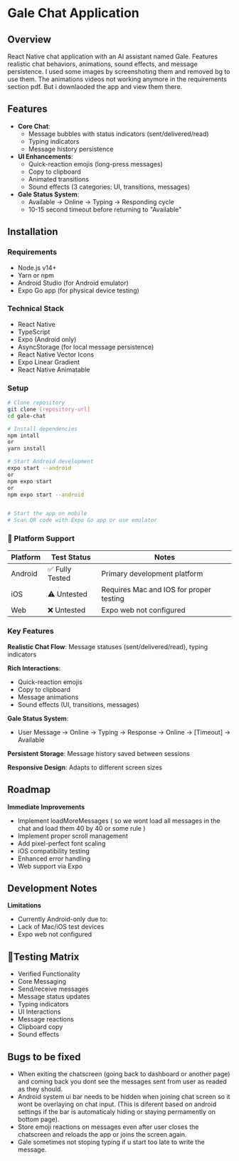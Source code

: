# Gale Chat Application

## Overview
React Native chat application with an AI assistant named Gale. Features realistic chat behaviors, animations, sound effects, and message persistence.
I used some images by screenshoting them and removed bg to use them.
The animations videos not working anymore in the requirements section pdf. But i downlaoded the app and view them there.

## Features
- **Core Chat**:
  - Message bubbles with status indicators (sent/delivered/read)
  - Typing indicators
  - Message history persistence
- **UI Enhancements**:
  - Quick-reaction emojis (long-press messages)
  - Copy to clipboard
  - Animated transitions
  - Sound effects (3 categories: UI, transitions, messages)
- **Gale Status System**:
  - Available → Online → Typing → Responding cycle
  - 10-15 second timeout before returning to "Available"

## Installation

### Requirements
- Node.js v14+
- Yarn or npm
- Android Studio (for Android emulator)
- Expo Go app (for physical device testing)

### Technical Stack
- React Native
- TypeScript
- Expo (Android only)
- AsyncStorage (for local message persistence)
- React Native Vector Icons
- Expo Linear Gradient
- React Native Animatable

### Setup
```bash
# Clone repository
git clone [repository-url]
cd gale-chat

# Install dependencies
npm intall
or
yarn install

# Start Android development
expo start --android
or
npm expo start
or
npm expo start --android


# Start the app on mobile
# Scan QR code with Expo Go app or use emulator
```


### 📱 Platform Support
| Platform | Test Status | Notes |
|----------|-------------|-------|
| Android  | ✅ Fully Tested | Primary development platform |
| iOS      | ⚠️ Untested | Requires Mac and IOS for proper testing |
| Web      | ❌ Untested | Expo web not configured |



### Key Features
**Realistic Chat Flow**: Message statuses (sent/delivered/read), typing indicators

**Rich Interactions**:
- Quick-reaction emojis
- Copy to clipboard
- Message animations
- Sound effects (UI, transitions, messages)

**Gale Status System**:
- User Message → Online → Typing → Response → Online → [Timeout] → Available

**Persistent Storage**: Message history saved between sessions

**Responsive Design**: Adapts to different screen sizes


## Roadmap
**Immediate Improvements**
- Implement loadMoreMessages ( so we wont load all messages in the chat and load them 40 by 40 or some rule )
- Implement proper scroll management
- Add pixel-perfect font scaling
- iOS compatibility testing
- Enhanced error handling
- Web support via Expo

## Development Notes
**Limitations**
- Currently Android-only due to:
- Lack of Mac/iOS test devices
- Expo web not configured


## 🧪Testing Matrix
- Verified Functionality
- Core Messaging
- Send/receive messages
- Message status updates
- Typing indicators
- UI Interactions
- Message reactions
- Clipboard copy
- Sound effects


## Bugs to be fixed
- When exiting the chatscreen (going back to dashboard or another page) and coming back you dont see the messages sent from user as readed as they should.
- Android system ui bar needs to be hidden when joining chat screen so it wont be overlaying on chat input. (This is diferent based on android settings if the bar is automaticaly hiding or staying permamently on bottom page).
- Store emoji reactions on messages even after user closes the chatscreen and reloads the app or joins the screen again.
- Gale sometimes not stoping typing if u start too late to write the message.



